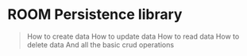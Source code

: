 # ROOM Persistence library
> How to create data 
> How to update data 
> How to read data
> How to delete data 
And all the basic crud operations